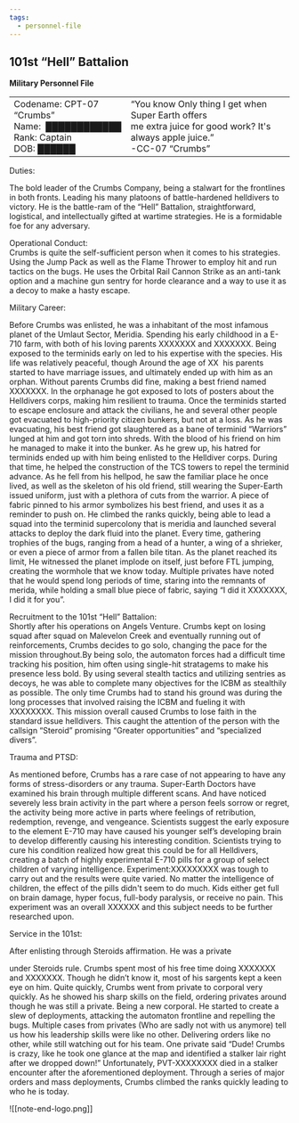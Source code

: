 ```yaml
---
tags:
  - personnel-file
---
```


## 101st “Hell” Battalion
**Military Personnel File**

|                                                                                  |                                                                                                                                     |
| -------------------------------------------------------------------------------- | ----------------------------------------------------------------------------------------------------------------------------------- |
| Codename: CPT-07 “Crumbs”<br>Name:  ████████████<br>Rank: Captain<br>DOB: ██████ | “You know Only thing I get when Super Earth offers <br>me extra juice for good work? It's always apple juice.”  <br>-CC-07 “Crumbs” |

Duties:

The bold leader of the Crumbs Company, being a stalwart for the frontlines in both fronts. Leading his many platoons of battle-hardened helldivers to victory. He is the battle-ram of the “Hell” Battalion, straightforward, logistical, and intellectually gifted at wartime strategies. He is a formidable foe for any adversary. 

  

Operational Conduct:  
Crumbs is quite the self-sufficient person when it comes to his strategies. Using the Jump Pack as well as the Flame Thrower to employ hit and run tactics on the bugs. He uses the Orbital Rail Cannon Strike as an anti-tank option and a machine gun sentry for horde clearance and a way to use it as a decoy to make a hasty escape. 

  

Military Career:

Before Crumbs was enlisted, he was a inhabitant of the most infamous planet of the Umlaut Sector, Meridia. Spending his early childhood in a E-710 farm, with both of his loving parents XXXXXXX and XXXXXXX. Being exposed to the terminids early on led to his expertise with the species. His life was relatively peaceful, though Around the age of XX  his parents started to have marriage issues, and ultimately ended up with him as an orphan. Without parents Crumbs did fine, making a best friend named XXXXXXX. In the orphanage he got exposed to lots of posters about the Helldivers corps, making him resilient to trauma. Once the terminids started to escape enclosure and attack the civilians, he and several other people got evacuated to high-priority citizen bunkers, but not at a loss. As he was evacuating, his best friend got slaughtered as a bane of terminid “Warriors” lunged at him and got torn into shreds. With the blood of his friend on him he managed to make it into the bunker. As he grew up, his hatred for terminids ended up with him being enlisted to the Helldiver corps. During that time, he helped the construction of the TCS towers to repel the terminid advance. As he fell from his hellpod, he saw the familiar place he once lived, as well as the skeleton of his old friend, still wearing the Super-Earth issued uniform, just with a plethora of cuts from the warrior. A piece of fabric pinned to his armor symbolizes his best friend, and uses it as a reminder to push on. He climbed the ranks quickly, being able to lead a squad into the terminid supercolony that is meridia and launched several attacks to deploy the dark fluid into the planet. Every time, gathering trophies of the bugs, ranging from a head of a hunter, a wing of a shrieker, or even a piece of armor from a fallen bile titan. As the planet reached its limit, He witnessed the planet implode on itself, just before FTL jumping, creating the wormhole that we know today. Multiple privates have noted that he would spend long periods of time, staring into the remnants of merida, while holding a small blue piece of fabric, saying “I did it XXXXXXX, I did it for you”.


Recruitment to the 101st “Hell” Battalion:  
Shortly after his operations on Angels Venture. Crumbs kept on losing squad after squad on Malevelon Creek and eventually running out of reinforcements, Crumbs decides to go solo, changing the pace for the mission throughout.By being solo, the automaton forces had a difficult time tracking his position, him often using single-hit stratagems to make his presence less bold. By using several stealth tactics and utilizing sentries as decoys, he was able to complete many objectives for the ICBM as stealthily as possible. The only time Crumbs had to stand his ground was during the long processes that involved raising the ICBM and fueling it with XXXXXXXX. This mission overall caused Crumbs to lose faith in the standard issue helldivers. This caught the attention of the person with the callsign “Steroid” promising “Greater opportunities” and “specialized divers”. 

  

Trauma and PTSD:

As mentioned before, Crumbs has a rare case of not appearing to have any forms of stress-disorders or any trauma. Super-Earth Doctors have examined his brain through multiple different scans. And have noticed severely less brain activity in the part where a person feels sorrow or regret, the activity being more active in parts where feelings of retribution, redemption, revenge, and vengeance. Scientists suggest the early exposure to the element E-710 may have caused his younger self’s developing brain to develop differently causing his interesting condition. Scientists trying to cure his condition realized how great this could be for all Helldivers, creating a batch of highly experimental E-710 pills for a group of select children of varying intelligence. Experiment:XXXXXXXXX was tough to carry out and the results were quite varied. No matter the intelligence of children, the effect of the pills didn't seem to do much. Kids either get full on brain damage, hyper focus, full-body paralysis, or receive no pain. This experiment was an overall XXXXXX and this subject needs to be further researched upon.  
  
Service in the 101st:

After enlisting through Steroids affirmation. He was a private

under Steroids rule. Crumbs spent most of his free time doing XXXXXXX and XXXXXXX. Though he didn’t know it, most of his sargents kept a keen eye on him. Quite quickly, Crumbs went from private to corporal very quickly. As he showed his sharp skills on the field, ordering privates around though he was still a private. Being a new corporal. He started to create a slew of deployments, attacking the automaton frontline and repelling the bugs. Multiple cases from privates (Who are sadly not with us anymore) tell us how his leadership skills were like no other. Delivering orders like no other, while still watching out for his team. One private said “Dude! Crumbs is crazy, like he took one glance at the map and identified a stalker lair right after we dropped down!” Unfortunately, PVT-XXXXXXXX died in a stalker encounter after the aforementioned deployment. Through a series of major orders and mass deployments, Crumbs climbed the ranks quickly leading to who he is today.


![[note-end-logo.png]]